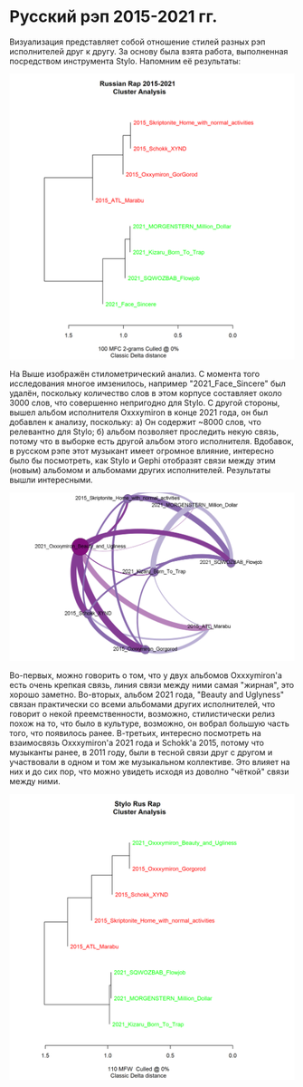 # Русский рэп 2015-2021 гг. 

Визуализация представляет собой отношение стилей разных рэп исполнителей друг к другу. За основу была взята работа, выполненная посредством инструмента Stylo. Напомним её результаты: 

![Выгрузка из Stylo](https://github.com/LoshkarevAnton/RusRap/blob/599098c1ba26fa6d0bac5ff21e5308c5f6cb460f/RusRap%20Stylo.png)

На Выше изображён стилометрический анализ. С момента того исследования многое имзенилось, например "2021_Face_Sincere" был удалён, поскольку количество слов в этом корпусе составляет около 3000 слов, что совершенно непригодно для Stylo. С другой стороны, вышел альбом исполнителя Oxxxymiron в конце 2021 года, он был добавлен к анализу, поскольку: а) Он содержит ~8000 слов, что релевантно для Stylo; б) альбом позволяет проследить некую связь, потому что в выборке есть другой альбом этого исполнителя. Вдобавок, в русском рэпе этот музыкант имеет огромное влияние, интересно было бы посмотреть, как Stylo и Gephi отобразят связи между этим (новым) альбомом и альбомами других исполнителей. Результаты вышли интересными.

![Выгрузка из Gephi](https://github.com/LoshkarevAnton/RusRap/blob/fd41b16ef47f02e20756837c2d0a93ebf0ae42c9/RusRap%20Gephi.png)

Во-первых, можно говорить о том, что у двух альбомов Oxxxymiron'a есть очень крепкая связь, линия связи между ними самая "жирная", это хорошо заметно. Во-вторых, альбом 2021 года, "Beauty and Uglyness" связан практически со всеми альбомами других исполнителей, что говорит о некой преемственности, возможно, стилистически релиз похож на то, что было в культуре, возможно, он вобрал большую часть того, что появилось ранее. В-третьих, интересно посмотреть на взаимосвязь Oxxxymiron'a 2021 года и Schokk'a 2015, потому что музыканты ранее, в 2011 году, были в тесной связи друг с другом и участвовали в одном и том же музыкальном коллективе. Это влияет на них и до сих пор, что можно увидеть исходя из доволно "чёткой" связи между ними.

![Выгрузка из Stylo](https://github.com/LoshkarevAnton/RusRap/blob/39a3712ce2adf31befe402d5df794c67eeb6a872/RusRap%20Stylo%20New.png)
